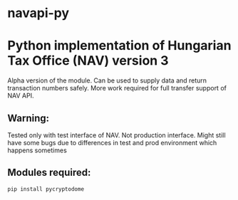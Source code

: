 # navapi-py
Python implementation of Hungarian Tax Office (NAV) version 3
=======
Alpha version of the module. Can be used to supply data and return transaction numbers safely. More work required for full transfer support of NAV API.

Warning:
-----------
Tested only with test interface of NAV. Not production interface. Might still have some bugs due to differences in test and prod environment which happens sometimes

Modules required:
-----------
`pip install pycryptodome`